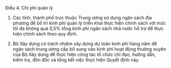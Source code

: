 Điều 4. Chi phí quản lý

1. Các tỉnh, thành phố trực thuộc Trung ương sử dụng ngân sách địa phương để bố trí kinh phí quản lý triển khai thực hiện chính sách với mức tối đa không quá 0,5% tổng kinh phí ngân sách nhà nước hỗ trợ để thực hiện chính sách theo quy định.

2. Bộ Xây dựng có trách nhiệm xây dựng dự toán kinh phí hàng năm để ngân sách trung ương cấp bổ sung vào kinh phí hoạt động thường xuyên của Bộ Xây dựng để thực hiện công tác tổ chức chỉ đạo, hướng dẫn, kiểm tra, đôn đốc và tổng kết việc thực hiện Quyết định này.